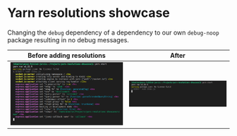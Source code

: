 # Yarn resolutions showcase

Changing the `debug` dependency of a dependency to our own `debug-noop` package resulting in no debug messages.

|Before adding resolutions|After|
|-|-|
|![Before](before.png)|![After](after.png)|
